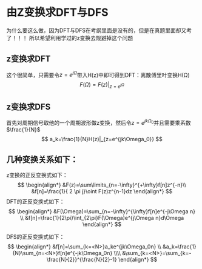 # 由Z变换求DFT与DFS

为什么要这么做，因为DFT与DFS在考纲里面是没有的，但是在真题里面却又考了！！！
所以希望利用学过的z变换去规避掉这个问题

## z变换求DFT

这个很简单，只需要令$z=e^{j\Omega}$带入H(z)中即可得到DFT：离散傅里叶变换H(Ω)
$$
F(\Omega)=F(z)|_{z=e^{j\Omega}}
$$


## z变换求DFS

首先对周期信号取他的一个周期波形做z变换，然后令$z=e^{jk\Omega_0}$并且需要乘系数$\frac{1}{N}$
$$
a_k=\frac{1}{N}H(z)|_{z=e^{jk\Omega_0}}
$$


## 几种变换关系如下：

z变换的正反变换式如下：
$$
\begin{align*}
&F(z)=\sum\limits_{n=-\infty}^{+\infty}f[n]z^{-n}\\
&f[n]=\frac{1}{ 2 \pi j}\oint F(z)z^{n-1}dz
\end{align*}
$$
DFT的正反变换式如下：
$$
\begin{align*}
&F(\Omega)=\sum_{n=-\infty}^{\infty}f[n]e^{-j\Omega n}
\\
&f[n]=\frac{1}{2\pi}\int_{2\pi}F(\Omega)e^{j\Omega n}d\Omega
\end{align*}
$$


DFS的正反变换式如下：
$$
\begin{align*}
&f[n]=\sum_{k=<N>}a_ke^{jk\Omega_0n}
\\
&a_k=\frac{1}{N}\sum_{n=<N>}f[n]e^{-jk\Omega_0n}
\\\\
&\sum_{k=<N>}=\sum_{k=-\frac{N}{2}}^{\frac{N}{2}-1}
\end{align*}
$$
